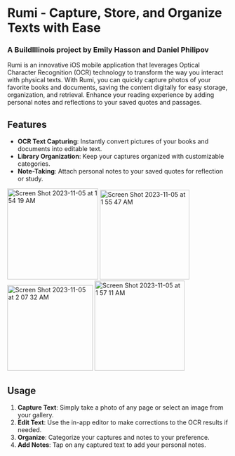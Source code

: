 # Rumi - Capture, Store, and Organize Texts with Ease
### A BuildIllinois project by Emily Hasson and Daniel Philipov

Rumi is an innovative iOS mobile application that leverages Optical Character Recognition (OCR) technology to transform the way you interact with physical texts. With Rumi, you can quickly capture photos of your favorite books and documents, saving the content digitally for easy storage, organization, and retrieval. Enhance your reading experience by adding personal notes and reflections to your saved quotes and passages.

## Features

- **OCR Text Capturing**: Instantly convert pictures of your books and documents into editable text.
- **Library Organization**: Keep your captures organized with customizable categories.
- **Note-Taking**: Attach personal notes to your saved quotes for reflection or study.

<img width="207" alt="Screen Shot 2023-11-05 at 1 54 19 AM" src="https://github.com/emilyhasson/Xavier/assets/55060753/355fc81d-7e18-4ed7-8702-fbd50f5957ad">
<img width="204" alt="Screen Shot 2023-11-05 at 1 55 47 AM" src="https://github.com/emilyhasson/Xavier/assets/55060753/300ce205-8f6d-458c-aae4-9c269cb1b4cb">
<img width="195" alt="Screen Shot 2023-11-05 at 2 07 32 AM" src="https://github.com/emilyhasson/Xavier/assets/55060753/7f11e0e0-e172-4749-8825-51b5a1d96f4c">
<img width="205" alt="Screen Shot 2023-11-05 at 1 57 11 AM" src="https://github.com/emilyhasson/Xavier/assets/55060753/7cd21a11-9b03-4f3e-bb45-6a845f236131">

## Usage

1. **Capture Text**: Simply take a photo of any page or select an image from your gallery.
2. **Edit Text**: Use the in-app editor to make corrections to the OCR results if needed.
3. **Organize**: Categorize your captures and notes to your preference.
4. **Add Notes**: Tap on any captured text to add your personal notes.
